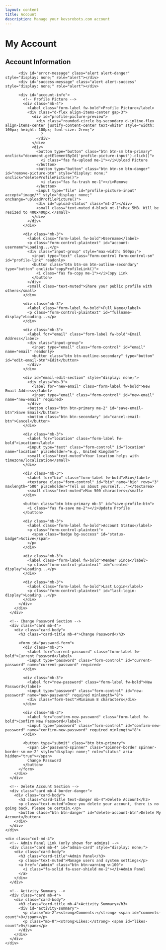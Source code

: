```yaml
---
layout: content
title: Account
description: Manage your kevsrobots.com account
---
```


# My Account

<div class="container mt-4">
  <div class="row">
    <div class="col-md-8">
      <div class="card mb-4">
        <div class="card-body">
          <h2 class="card-title mb-4">Account Information</h2>

          <div id="error-message" class="alert alert-danger" style="display: none;" role="alert"></div>
          <div id="success-message" class="alert alert-success" style="display: none;" role="alert"></div>

          <div id="account-info">
            <!-- Profile Picture -->
            <div class="mb-4">
              <label class="form-label fw-bold">Profile Picture</label>
              <div class="d-flex align-items-center gap-3">
                <div id="profile-picture-preview">
                  <div class="rounded-circle bg-secondary d-inline-flex align-items-center justify-content-center text-white" style="width: 100px; height: 100px; font-size: 2rem;">
                    ?
                  </div>
                </div>
                <div>
                  <button type="button" class="btn btn-sm btn-primary" onclick="document.getElementById('profile-picture-input').click()">
                    <i class="fas fa-upload me-1"></i>Upload Picture
                  </button>
                  <button type="button" class="btn btn-sm btn-danger" id="remove-picture-btn" style="display: none;" onclick="deleteProfilePicture()">
                    <i class="fas fa-trash me-1"></i>Remove
                  </button>
                  <input type="file" id="profile-picture-input" accept="image/*" style="display: none;" onchange="uploadProfilePicture()">
                  <div id="upload-status" class="mt-2"></div>
                  <small class="text-muted d-block mt-1">Max 5MB. Will be resized to 400x400px.</small>
                </div>
              </div>
            </div>

            <div class="mb-3">
              <label class="form-label fw-bold">Username</label>
              <p class="form-control-plaintext" id="account-username">Loading...</p>
              <div class="input-group" style="max-width: 500px;">
                <input type="text" class="form-control form-control-sm" id="profile-link" readonly>
                <button class="btn btn-sm btn-outline-secondary" type="button" onclick="copyProfileLink()">
                  <i class="fas fa-copy me-1"></i>Copy Link
                </button>
              </div>
              <small class="text-muted">Share your public profile with others</small>
            </div>

            <div class="mb-3">
              <label class="form-label fw-bold">Full Name</label>
              <p class="form-control-plaintext" id="fullname-display">Loading...</p>
            </div>

            <div class="mb-3">
              <label for="email" class="form-label fw-bold">Email Address</label>
              <div class="input-group">
                <input type="email" class="form-control" id="email" name="email" readonly>
                <button class="btn btn-outline-secondary" type="button" id="edit-email-btn">Edit</button>
              </div>
            </div>

            <div id="email-edit-section" style="display: none;">
              <div class="mb-3">
                <label for="new-email" class="form-label fw-bold">New Email Address</label>
                <input type="email" class="form-control" id="new-email" name="new-email" required>
              </div>
              <button class="btn btn-primary me-2" id="save-email-btn">Save Email</button>
              <button class="btn btn-secondary" id="cancel-email-btn">Cancel</button>
            </div>

            <div class="mb-3">
              <label for="location" class="form-label fw-bold">Location</label>
              <input type="text" class="form-control" id="location" name="location" placeholder="e.g., United Kingdom">
              <small class="text-muted">Your location helps with timezone/localization</small>
            </div>

            <div class="mb-3">
              <label for="bio" class="form-label fw-bold">Bio</label>
              <textarea class="form-control" id="bio" name="bio" rows="3" maxlength="500" placeholder="Tell us about yourself..."></textarea>
              <small class="text-muted">Max 500 characters</small>
            </div>

            <button class="btn btn-primary mb-3" id="save-profile-btn">
              <i class="fas fa-save me-2"></i>Update Profile
            </button>

            <div class="mb-3">
              <label class="form-label fw-bold">Account Status</label>
              <p class="form-control-plaintext">
                <span class="badge bg-success" id="status-badge">Active</span>
              </p>
            </div>

            <div class="mb-3">
              <label class="form-label fw-bold">Member Since</label>
              <p class="form-control-plaintext" id="created-display">Loading...</p>
            </div>

            <div class="mb-3">
              <label class="form-label fw-bold">Last Login</label>
              <p class="form-control-plaintext" id="last-login-display">Loading...</p>
            </div>
          </div>
        </div>
      </div>

      <!-- Change Password Section -->
      <div class="card mb-4">
        <div class="card-body">
          <h3 class="card-title mb-4">Change Password</h3>

          <form id="password-form">
            <div class="mb-3">
              <label for="current-password" class="form-label fw-bold">Current Password</label>
              <input type="password" class="form-control" id="current-password" name="current-password" required>
            </div>

            <div class="mb-3">
              <label for="new-password" class="form-label fw-bold">New Password</label>
              <input type="password" class="form-control" id="new-password" name="new-password" required minlength="8">
              <div class="form-text">Minimum 8 characters</div>
            </div>

            <div class="mb-3">
              <label for="confirm-new-password" class="form-label fw-bold">Confirm New Password</label>
              <input type="password" class="form-control" id="confirm-new-password" name="confirm-new-password" required minlength="8">
            </div>

            <button type="submit" class="btn btn-primary">
              <span id="password-spinner" class="spinner-border spinner-border-sm me-2" style="display: none;" role="status" aria-hidden="true"></span>
              Change Password
            </button>
          </form>
        </div>
      </div>

      <!-- Delete Account Section -->
      <div class="card mb-4 border-danger">
        <div class="card-body">
          <h3 class="card-title text-danger mb-4">Delete Account</h3>
          <p class="text-muted">Once you delete your account, there is no going back. Please be certain.</p>
          <button class="btn btn-danger" id="delete-account-btn">Delete My Account</button>
        </div>
      </div>
    </div>

    <div class="col-md-4">
      <!-- Admin Panel Link (only shown for admins) -->
      <div class="card mb-4" id="admin-card" style="display: none;">
        <div class="card-body">
          <h3 class="card-title">Admin Panel</h3>
          <p class="text-muted">Manage users and system settings</p>
          <a href="/admin" class="btn btn-warning w-100">
            <i class="fa-solid fa-user-shield me-2"></i>Admin Panel
          </a>
        </div>
      </div>

      <!-- Activity Summary -->
      <div class="card mb-4">
        <div class="card-body">
          <h3 class="card-title mb-4">Activity Summary</h3>
          <div id="activity-summary">
            <p class="mb-2"><strong>Comments:</strong> <span id="comments-count">0</span></p>
            <p class="mb-0"><strong>Likes:</strong> <span id="likes-count">0</span></p>
          </div>
        </div>
      </div>
    </div>
  </div>
</div>

<script src="/assets/js/chatter-api.js"></script>
<script>
  let currentUser = null;

  // Check if user is authenticated
  if (!ChatterAPI.isAuthenticated()) {
    window.location.href = '/login?return_to=/account';
  }

  // Load user data
  async function loadUserData() {
    try {
      currentUser = await ChatterAPI.getCurrentUser();

      // Display user info
      document.getElementById('account-username').textContent = currentUser.username;
      document.getElementById('profile-link').value = `https://www.kevsrobots.com/profile?username=${currentUser.username}`;
      document.getElementById('fullname-display').textContent = `${currentUser.firstname} ${currentUser.lastname}`;
      document.getElementById('email').value = currentUser.email;
      document.getElementById('status-badge').textContent = currentUser.status.charAt(0).toUpperCase() + currentUser.status.slice(1);

      // Format dates
      const createdDate = new Date(currentUser.created_at);
      document.getElementById('created-display').textContent = createdDate.toLocaleDateString('en-US', {
        year: 'numeric', month: 'long', day: 'numeric'
      });

      if (currentUser.last_login) {
        const lastLoginDate = new Date(currentUser.last_login);
        document.getElementById('last-login-display').textContent = lastLoginDate.toLocaleString('en-US', {
          year: 'numeric', month: 'long', day: 'numeric', hour: '2-digit', minute: '2-digit'
        });
      } else {
        document.getElementById('last-login-display').textContent = 'Never';
      }

      // Show admin panel link if user is admin
      if (currentUser.type === 1) {
        document.getElementById('admin-card').style.display = 'block';
      }

      // Load profile picture
      updateProfilePictureDisplay(currentUser.profile_picture);

      // Load location and bio
      document.getElementById('location').value = currentUser.location || '';
      document.getElementById('bio').value = currentUser.bio || '';

      // Load activity data
      loadActivity();
    } catch (error) {
      // Check if it's an authentication error (expired or invalid token)
      if (error.status === 401) {
        // Redirect to login with return URL
        window.location.href = `/login?return_to=${encodeURIComponent(window.location.pathname)}`;
        return;
      }
      ChatterAPI.displayError('error-message', 'Failed to load account information');
      console.error('Error loading user data:', error);
    }
  }

  // Load activity data
  async function loadActivity() {
    try {
      const activity = await ChatterAPI.getUserActivity();
      document.getElementById('comments-count').textContent = activity.comments_count || 0;
      document.getElementById('likes-count').textContent = activity.likes_count || 0;
    } catch (error) {
      console.error('Error loading activity:', error);
    }
  }

  // Email editing
  document.getElementById('edit-email-btn').addEventListener('click', () => {
    document.getElementById('email').readOnly = false;
    document.getElementById('edit-email-btn').style.display = 'none';
    document.getElementById('email-edit-section').style.display = 'block';
    document.getElementById('new-email').value = document.getElementById('email').value;
  });

  document.getElementById('cancel-email-btn').addEventListener('click', () => {
    document.getElementById('email').readOnly = true;
    document.getElementById('edit-email-btn').style.display = 'inline-block';
    document.getElementById('email-edit-section').style.display = 'none';
    document.getElementById('email').value = currentUser.email;
    ChatterAPI.hideError('error-message');
    ChatterAPI.hideError('success-message');
  });

  document.getElementById('save-email-btn').addEventListener('click', async () => {
    const newEmail = document.getElementById('new-email').value;

    ChatterAPI.hideError('error-message');
    ChatterAPI.hideError('success-message');

    try {
      await ChatterAPI.updateEmail(newEmail);
      ChatterAPI.displaySuccess('success-message', 'Email updated successfully!');
      document.getElementById('email').value = newEmail;
      document.getElementById('email').readOnly = true;
      document.getElementById('edit-email-btn').style.display = 'inline-block';
      document.getElementById('email-edit-section').style.display = 'none';
      currentUser.email = newEmail;
    } catch (error) {
      if (error.status === 401) {
        window.location.href = `/login?return_to=${encodeURIComponent(window.location.pathname)}`;
        return;
      }
      ChatterAPI.displayError('error-message', error);
    }
  });

  // Change password form
  document.getElementById('password-form').addEventListener('submit', async (e) => {
    e.preventDefault();

    const currentPassword = document.getElementById('current-password').value;
    const newPassword = document.getElementById('new-password').value;
    const confirmPassword = document.getElementById('confirm-new-password').value;

    ChatterAPI.hideError('error-message');
    ChatterAPI.hideError('success-message');

    // Validate passwords match
    if (newPassword !== confirmPassword) {
      ChatterAPI.displayError('error-message', 'New passwords do not match');
      return;
    }

    // Show spinner
    document.getElementById('password-spinner').style.display = 'inline-block';

    try {
      await ChatterAPI.changePassword(currentPassword, newPassword);
      ChatterAPI.displaySuccess('success-message', 'Password changed successfully!');

      // Clear form
      document.getElementById('password-form').reset();
    } catch (error) {
      if (error.status === 401) {
        window.location.href = `/login?return_to=${encodeURIComponent(window.location.pathname)}`;
        return;
      }
      ChatterAPI.displayError('error-message', error);
    } finally {
      document.getElementById('password-spinner').style.display = 'none';
    }
  });

  // Delete account
  document.getElementById('delete-account-btn').addEventListener('click', async () => {
    if (!confirm('Are you absolutely sure you want to delete your account? This action cannot be undone.')) {
      return;
    }

    if (!confirm('This will permanently delete all your data. Are you really sure?')) {
      return;
    }

    try {
      await ChatterAPI.deleteAccount();
      alert('Your account has been deleted.');
      window.location.href = '/';
    } catch (error) {
      if (error.status === 401) {
        window.location.href = `/login?return_to=${encodeURIComponent(window.location.pathname)}`;
        return;
      }
      ChatterAPI.displayError('error-message', error);
    }
  });

  // Copy profile link to clipboard
  function copyProfileLink() {
    const profileLinkInput = document.getElementById('profile-link');
    profileLinkInput.select();
    profileLinkInput.setSelectionRange(0, 99999); // For mobile devices

    try {
      navigator.clipboard.writeText(profileLinkInput.value).then(() => {
        // Visual feedback
        const btn = event.target.closest('button');
        const originalHTML = btn.innerHTML;
        btn.innerHTML = '<i class="fas fa-check me-1"></i>Copied!';
        btn.classList.remove('btn-outline-secondary');
        btn.classList.add('btn-success');

        setTimeout(() => {
          btn.innerHTML = originalHTML;
          btn.classList.remove('btn-success');
          btn.classList.add('btn-outline-secondary');
        }, 2000);
      });
    } catch (err) {
      // Fallback for older browsers
      document.execCommand('copy');
      alert('Profile link copied to clipboard!');
    }
  }

  // Update profile picture display
  function updateProfilePictureDisplay(profilePicture) {
    const preview = document.getElementById('profile-picture-preview');
    const removeBtn = document.getElementById('remove-picture-btn');

    if (profilePicture) {
      preview.innerHTML = `<img src="https://chatter.kevsrobots.com/profile_pictures/${profilePicture}" alt="Profile" class="rounded-circle" style="width: 100px; height: 100px; object-fit: cover;">`;
      removeBtn.style.display = 'inline-block';
    } else {
      const initial = currentUser ? currentUser.username[0].toUpperCase() : '?';
      preview.innerHTML = `<div class="rounded-circle bg-secondary d-inline-flex align-items-center justify-content-center text-white" style="width: 100px; height: 100px; font-size: 2rem;">${initial}</div>`;
      removeBtn.style.display = 'none';
    }
  }

  // Upload profile picture
  async function uploadProfilePicture() {
    const fileInput = document.getElementById('profile-picture-input');
    const statusDiv = document.getElementById('upload-status');
    const file = fileInput.files[0];

    if (!file) return;

    // Validate file size (5MB)
    if (file.size > 5 * 1024 * 1024) {
      statusDiv.innerHTML = '<div class="alert alert-danger alert-sm mt-2">File too large. Max 5MB.</div>';
      return;
    }

    statusDiv.innerHTML = '<div class="text-muted"><i class="fas fa-spinner fa-spin me-2"></i>Uploading...</div>';

    const formData = new FormData();
    formData.append('file', file);

    try {
      const response = await fetch('https://chatter.kevsrobots.com/profile/picture', {
        method: 'POST',
        credentials: 'include',
        body: formData
      });

      const data = await response.json();

      if (response.ok) {
        statusDiv.innerHTML = '<div class="alert alert-success alert-sm mt-2">Picture uploaded successfully!</div>';
        // Update display
        currentUser.profile_picture = data.profile_picture_url.split('/').pop();
        updateProfilePictureDisplay(currentUser.profile_picture);
        setTimeout(() => { statusDiv.innerHTML = ''; }, 3000);
      } else if (response.status === 401) {
        // Authentication error - redirect to login
        window.location.href = `/login?return_to=${encodeURIComponent(window.location.pathname)}`;
        return;
      } else {
        statusDiv.innerHTML = `<div class="alert alert-danger alert-sm mt-2">${data.detail || 'Upload failed'}</div>`;
      }
    } catch (error) {
      console.error('Upload error:', error);
      statusDiv.innerHTML = '<div class="alert alert-danger alert-sm mt-2">Upload failed. Please try again.</div>';
    }
  }

  // Delete profile picture
  async function deleteProfilePicture() {
    if (!confirm('Are you sure you want to remove your profile picture?')) {
      return;
    }

    const statusDiv = document.getElementById('upload-status');
    statusDiv.innerHTML = '<div class="text-muted"><i class="fas fa-spinner fa-spin me-2"></i>Removing...</div>';

    try {
      const response = await fetch('https://chatter.kevsrobots.com/profile/picture', {
        method: 'DELETE',
        credentials: 'include'
      });

      const data = await response.json();

      if (response.ok) {
        statusDiv.innerHTML = '<div class="alert alert-success alert-sm mt-2">Picture removed successfully!</div>';
        currentUser.profile_picture = null;
        updateProfilePictureDisplay(null);
        setTimeout(() => { statusDiv.innerHTML = ''; }, 3000);
      } else if (response.status === 401) {
        // Authentication error - redirect to login
        window.location.href = `/login?return_to=${encodeURIComponent(window.location.pathname)}`;
        return;
      } else {
        statusDiv.innerHTML = `<div class="alert alert-danger alert-sm mt-2">${data.detail || 'Delete failed'}</div>`;
      }
    } catch (error) {
      console.error('Delete error:', error);
      statusDiv.innerHTML = '<div class="alert alert-danger alert-sm mt-2">Delete failed. Please try again.</div>';
    }
  }

  // Update profile (location and bio)
  document.getElementById('save-profile-btn').addEventListener('click', async () => {
    const location = document.getElementById('location').value.trim();
    const bio = document.getElementById('bio').value.trim();

    ChatterAPI.hideError('error-message');
    ChatterAPI.hideError('success-message');

    try {
      const response = await fetch('https://chatter.kevsrobots.com/profile', {
        method: 'PUT',
        credentials: 'include',
        headers: { 'Content-Type': 'application/json' },
        body: JSON.stringify({ location, bio })
      });

      const data = await response.json();

      if (response.ok) {
        ChatterAPI.displaySuccess('success-message', 'Profile updated successfully!');
        currentUser.location = location;
        currentUser.bio = bio;
      } else if (response.status === 401) {
        // Authentication error - redirect to login
        window.location.href = `/login?return_to=${encodeURIComponent(window.location.pathname)}`;
        return;
      } else {
        ChatterAPI.displayError('error-message', data.detail || 'Failed to update profile');
      }
    } catch (error) {
      console.error('Update error:', error);
      ChatterAPI.displayError('error-message', 'Failed to update profile. Please try again.');
    }
  });

  // Load data on page load
  loadUserData();
</script>
